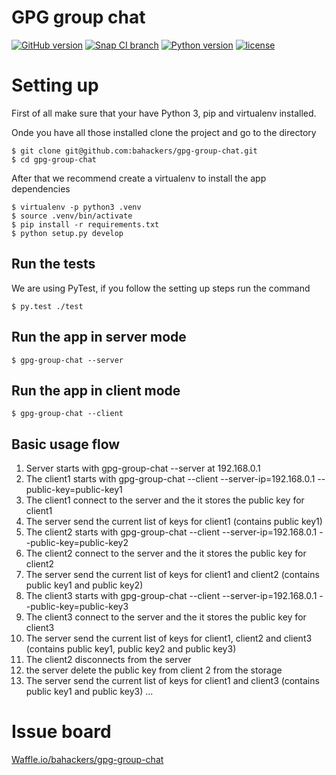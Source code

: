 GPG group chat
==============

[![GitHub version](https://img.shields.io/badge/version-dev-brightgreen.svg)]()
[![Snap CI branch](https://img.shields.io/snap-ci/bahackers/gpg-group-chat/master.svg?maxAge=2592000)](https://snap-ci.com/bahackers/gpg-group-chat/branch/master)
[![Python version](https://img.shields.io/badge/python-3.4-blue.svg)]()
[![license](https://img.shields.io/badge/license-GPL-blue.svg?maxAge=2592000)]()

# Setting up

First of all make sure that your have Python 3, pip and virtualenv installed.

Onde you have all those installed clone the project and go to the directory
```shell
$ git clone git@github.com:bahackers/gpg-group-chat.git
$ cd gpg-group-chat
```

After that we recommend create a virtualenv to install the app dependencies
```shell
$ virtualenv -p python3 .venv
$ source .venv/bin/activate
$ pip install -r requirements.txt
$ python setup.py develop
```

## Run the tests

We are using PyTest, if you follow the setting up steps run the command
```shell
$ py.test ./test
```

## Run the app in server mode
```shell
$ gpg-group-chat --server
```

## Run the app in client mode
```shell
$ gpg-group-chat --client
```

## Basic usage flow

1. Server starts with gpg-group-chat --server at 192.168.0.1
2. The client1 starts with gpg-group-chat --client --server-ip=192.168.0.1 --public-key=public-key1
3. The client1 connect to the server and the it stores the public key for client1
4. The server send the current list of keys for client1 (contains public key1)
5. The client2 starts with gpg-group-chat --client --server-ip=192.168.0.1 --public-key=public-key2
6. The client2 connect to the server and the it stores the public key for client2
7. The server send the current list of keys for client1 and client2 (contains public key1 and public key2)
8. The client3 starts with gpg-group-chat --client --server-ip=192.168.0.1 --public-key=public-key3
9. The client3 connect to the server and the it stores the public key for client3
10. The server send the current list of keys for client1, client2 and client3 (contains public key1, public key2 and public key3)
11. The client2 disconnects from the server
12. the server delete the public key from client 2 from the storage
13. The server send the current list of keys for client1 and client3 (contains public key1 and public key3)
...

# Issue board

[Waffle.io/bahackers/gpg-group-chat](https://waffle.io/bahackers/gpg-group-chat)
